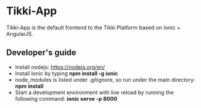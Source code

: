 # Tikki-App #

Tikki-App is the default frontend to the Tikki Platform based on Ionic + AngularJS.

## Developer's guide

* Install nodejs: https://nodejs.org/en/
* Install Ionic by typing **npm install -g ionic**
* node_modules is listed under .gitignore, so run under the main directory: **npm install**
* Start a development environment with live reload by running the following command: **ionic serve -p 8000**

